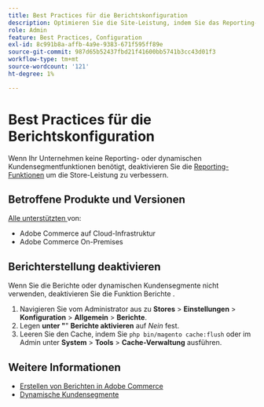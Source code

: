 ```yaml
---
title: Best Practices für die Berichtskonfiguration
description: Optimieren Sie die Site-Leistung, indem Sie das Reporting-Modul entfernen, wenn Sie es nicht verwenden.
role: Admin
feature: Best Practices, Configuration
exl-id: 8c991b8a-affb-4a9e-9383-671f595ff89e
source-git-commit: 987d65b52437fbd21f41600bb5741b3cc43d01f3
workflow-type: tm+mt
source-wordcount: '121'
ht-degree: 1%

---
```


# Best Practices für die Berichtskonfiguration

Wenn Ihr Unternehmen keine Reporting- oder dynamischen Kundensegmentfunktionen benötigt, deaktivieren Sie die [Reporting-Funktionen](https://experienceleague.adobe.com/en/docs/commerce-admin/config/general/reports) um die Store-Leistung zu verbessern.

## Betroffene Produkte und Versionen

[Alle unterstützten ](../../../release/versions.md) von:

- Adobe Commerce auf Cloud-Infrastruktur
- Adobe Commerce On-Premises

## Berichterstellung deaktivieren

Wenn Sie die Berichte oder dynamischen Kundensegmente nicht verwenden, deaktivieren Sie die Funktion Berichte .

1. Navigieren Sie vom Administrator aus zu **Stores** > **Einstellungen** > **Konfiguration** > **Allgemein** > **Berichte**.
1. Legen **unter &quot;**&quot; **Berichte aktivieren** auf *Nein* fest.
1. Leeren Sie den Cache, indem Sie `php bin/magento cache:flush` oder im Admin unter **System** > **Tools** > **Cache-Verwaltung** ausführen.

## Weitere Informationen

- [Erstellen von Berichten in Adobe Commerce](https://experienceleague.adobe.com/en/docs/commerce-admin/start/reporting/reports-menu)
- [Dynamische Kundensegmente](https://experienceleague.adobe.com/en/docs/commerce-admin/customers/segments/customer-segments)
